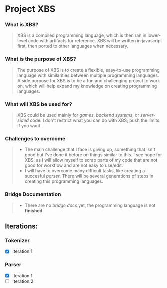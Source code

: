 # Project XBS
###  What is XBS?
  > XBS is a compiled programming language, which is then ran in lower-level code with artifacts for reference.
  > XBS will be written in javascript first, then ported to other languages when necessary.
### What is the purpose of XBS?
  > The purpose of XBS is to create a flexible, easy-to-use programming language with similarities between multiple programming languages.
  > A side purpose for XBS is to be a fun and challenging project to work on, which will help expand my knowledge on creating programming languages.
### What will XBS be used for?
  > XBS could be used mainly for *games*, *backend systems*, or *server-sided* code.
  > I don't restrict what you can do with XBS; push the limits if you want.
### Challenges to overcome
  > * The main challenge that I face is giving up, something that isn't good but I've done it before on things similar to this. I see hope for XBS, as I will allow myself to scrap parts of my code that are not good for workflow and are not easy to use/edit.
  > * I will have to overcome many difficult tasks, like creating a succesful *parser*. There will be several generations of steps in creating this programming languages.
### Bridge Documentation
  > * There are no *bridge docs* yet, the programming language is not **finished**

## Iterations:
### Tokenizer
- [x] Iteration 1 
### Parser
- [x] Iteration 1
- [ ] Iteration 2
